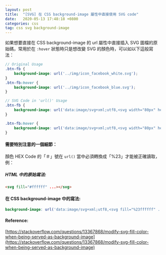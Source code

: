 ```yaml
---
layout: post
title:  "[SVG] 在 CSS background-image 屬性中直接使用 SVG code"
date:   2020-05-13 17:48:18 +0800
categories: css
tag: css svg background-image
---
```


如果想要直接在 CSS background-image 的 url 屬性中直接插入 SVG 圖檔的原始碼，常用於在 `:hover` 狀態時只是想改變 SVG 的顏色時，可以如以下這般寫法：

```SCSS
// Original Usage
.btn-fb {
    background-image: url('../img/icon_facebook_white.svg');
}
.btn-fb:hover {
    background-image: url('../img/icon_facebook_blue.svg');
}

// SVG Code in 'url()' Usage
.btn-fb {
    background-image: url('data:image/svg+xml;utf8,<svg width="80px" height="80px" viewBox="0 0 80 80" xmlns="http://www.w3.org/2000/svg"><g id="icon_facebook_xs" fill="%23FFFFFF"><path d="M42.1840614,59 L42.1840614,42.5725383 L47.7383238,42.5725383 L48.5730685,36.1867417 L42.1519558,36.1867417 L42.1519558,32.0998319 C42.1519558,30.2479509 42.6656448,28.9069336 45.3625121,28.9069336 L48.829913,28.9069336 L48.829913,23.2555036 C47.1768717,23.0824325 45.5157248,22.9971674 43.8535507,23.0000718 C38.9413994,23.0000718 35.5863681,25.9854317 35.5863681,31.4612522 L35.5863681,36.2505997 L30,36.2505997 L30,42.6363963 L35.5542625,42.6363963 L35.5542625,59 L42.1840614,59 Z"></path></g></svg>');
}

.btn-fb:hover {
    background-image: url('data:image/svg+xml;utf8,<svg width="80px" height="80px" viewBox="0 0 80 80" xmlns="http://www.w3.org/2000/svg"><g id="icon_facebook_xs" fill="%233B5998"><path d="M42.1840614,59 L42.1840614,42.5725383 L47.7383238,42.5725383 L48.5730685,36.1867417 L42.1519558,36.1867417 L42.1519558,32.0998319 C42.1519558,30.2479509 42.6656448,28.9069336 45.3625121,28.9069336 L48.829913,28.9069336 L48.829913,23.2555036 C47.1768717,23.0824325 45.5157248,22.9971674 43.8535507,23.0000718 C38.9413994,23.0000718 35.5863681,25.9854317 35.5863681,31.4612522 L35.5863681,36.2505997 L30,36.2505997 L30,42.6363963 L35.5542625,42.6363963 L35.5542625,59 L42.1840614,59 Z"></path></g></svg>');
}
```

#### 需要特別注意的一個細節：

顏色 HEX Code 的「＃」號在 `url()` 當中必須轉換成「%23」才能被正確讀取，例：

##### HTML 中的原始寫法:
````html
<svg fill="#ffffff" ...></svg>
````

#### 在 CSS background-image 中的寫法:
````SCSS
background-image: url('data:image/svg+xml;utf8,<svg fill="%23ffffff" ...></svg>');
````

#### Reference:
[https://stackoverflow.com/questions/13367868/modify-svg-fill-color-when-being-served-as-background-image](https://stackoverflow.com/questions/13367868/modify-svg-fill-color-when-being-served-as-background-image)
